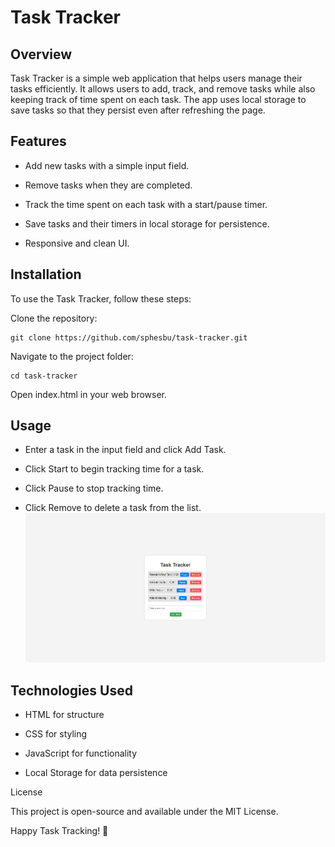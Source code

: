 # Task Tracker

## Overview

Task Tracker is a simple web application that helps users manage their tasks efficiently. It allows users to add, track, and remove tasks while also keeping track of time spent on each task. The app uses local storage to save tasks so that they persist even after refreshing the page.

## Features

* Add new tasks with a simple input field.

* Remove tasks when they are completed.

* Track the time spent on each task with a start/pause timer.

* Save tasks and their timers in local storage for persistence.

* Responsive and clean UI.

## Installation

To use the Task Tracker, follow these steps:

Clone the repository:
```
git clone https://github.com/sphesbu/task-tracker.git
```
Navigate to the project folder:
```
cd task-tracker
```
Open index.html in your web browser.

## Usage

* Enter a task in the input field and click Add Task.

* Click Start to begin tracking time for a task.

* Click Pause to stop tracking time.

* Click Remove to delete a task from the list.
![ScreenShoot](https://github.com/sphesbu/Task-tracker/blob/main/TrackerScreenshoot.png?raw=true)



## Technologies Used

* HTML for structure

* CSS for styling

* JavaScript for functionality

* Local Storage for data persistence

License

This project is open-source and available under the MIT License.

Happy Task Tracking! 🚀


